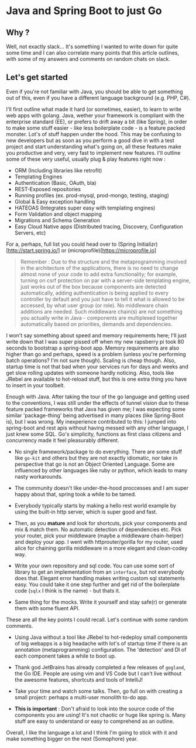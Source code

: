 # Java and Spring Boot to __just__ Go

## Why ?
Well, not exactly slack... It's something I wanted to write down for quite some time and I can also correlate many points that this article outlines, with some of my answers and comments on random chats on slack.

## Let's get started
Even if you're not familiar with Java, you should be able to get something out of this, even if you have a different language background (e.g. PHP, C#).

I'll first outline what made it hard (or sometimes, easier), to learn to write web apps with golang. Java, wether your framework is compliant with the enterprise standard (EE), or prefers to drift away a bit (like Spring), in order to make some stuff easier - like less boilerplate code - is a feature packed monster. Lot's of stuff happen under the hood. This may be confusing to new developers but as soon as you perform a good dive in with a test project and start understanding what's going on, all these features make you productive and very, very fast to implement new features. I'll outline some of these very useful, usually plug & play features right now :

- ORM (Including libraries like retrofit)
- Templating Engines
- Authentication (Basic, OAuth, bla)
- REST-Exposed repositories
- Running profiles (ex. prod-mysql, prod-mongo, testing, staging)
- Global & Easy exception handling
- HATEOAS (Integrates super easy with templating engines)
- Form Validation and object mapping
- Migrations and Schema Generation
- Easy Cloud Native apps (Distributed tracing, Discovery, Configuration Servers, etc)

For a, perhaps, full list you could head over to (Spring Initializr)[http://start.spring.io/] or (microprofile)[https://microprofile.io]

> Remember : Due to the structure and the metaprogramming involved in the architecture of the applications, there is no need to change almost none of your code to add extra functionality; for example, turning on csrf protection on par with a server-side templating engine, just works out of the box because components are detected automatically, adding authentication is being applied to every controller by default and you just have to tell it what is allowed to be accessed, by what user group (or role). No middleware chain additions are needed. Such middleware chain(s) are not something you actually write in Java - components are multiplexed together automatically based on priorities, demands and dependencies.

I won't say something about speed and memory requirements here; I'll just write down that I was super pissed off when my new rapsberry pi took 80 seconds to bootstrap a spring-boot app. Memory requirements are also higher than go and perhaps, speed is a problem (unless you're performing batch operations? I'm not sure though). Scaling is cheap though. Also, startup time is not that bad when your services run for days and weeks and get slow rolling updates with someone hardly noticing. Also, tools like JRebel are available to hot-reload stuff, but this is one extra thing you have to insert in your toolbelt.

Enough with Java. After taking the tour of the go language and getting used to the conventions, I was still under the effects of tunnel vision due to these feature packed frameworks that Java has given me; I was expecting some similar 'package-thing' being advertised in many places (like Spring-Boot is), but I was wrong. My inexperience contributed to this: I jumped into spring-boot and rest apis without having messed with any other language, I just knew some SQL. Go's simplicity, functions as first class citizens and concurrency made it feel pleasurably different.

- No single framework/package to do everything. There are some stuff like `go-kit` and others but they are not exactly idiomatic, nor take in perspective that go is not an Object Oriented Language. Some are influenced by other languages like ruby or python, which leads to many nasty workarounds.

- The community doesn't like under-the-hood proccesses and I am super happy about that, spring took a while to be tamed.

- Everybody typically starts by making a hello rest world example by using the built-in http server, which is super good and fast. 

- Then, as you __mature__ and look for shortcuts, pick your components and mix & match them. No automatic detection of dependencies etc. Pick your router, pick your middleware (maybe a middleware chain-helper) and deploy your app. I went with httprouter/gorilla for my router, used alice for chaining gorilla middleware in a more elegant and clean-codey way.

- Write your own repository and sql code. You can use some sort of library to get an implementation from an `interface`, but not everybody does that. Elegant error handling makes writing custom sql statements easy. You could take it one step further and get rid of the boilerplate code (`sqlx` I think is the name) - but thats it.

- Same thing for the mocks. Write it yourself and stay safe(r) or generate them with some fluent API.

These are all the key points I could recall. Let's continue with some random comments.

- Using Java without a tool like JRebel to hot-redeploy small components of big webapps is a big headache with lot's of startup time if there is an annotation (metaprogramming) configuration. The 'detection' and DI of each component takes a while to boot up.

- Thank god JetBrains has already completed a few releases of `gogland`, the Go IDE. People are using vim and VS Code but I can't live without the awesome features, shortcuts and tools of IntelliJ!

- Take your time and watch some talks. Then, go full on with creating a small project: perhaps a multi-user monolith to-do app.

- **This is important** : Don't afraid to look into the source code of the components you are using! It's not chaotic or huge like spring is. Many stuff are easy to understand or easy to comprehend as an outline.

Overall, I like the language a lot and I think I'm going to stick with it and make something bigger on the next (Somophore) year.

